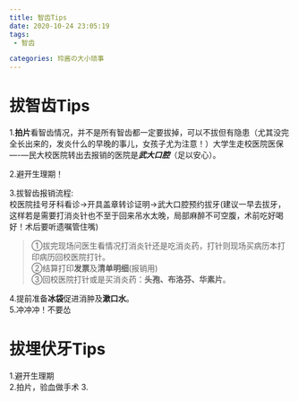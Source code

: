 ```yaml
---
title: 智齿Tips
date: 2020-10-24 23:05:19
tags: 
 - 智齿

categories: 玲酱の大小琐事
---
```

# 拔智齿Tips  

1.**拍片**看智齿情况，并不是所有智齿都一定要拔掉，可以不拔但有隐患（尤其没完全长出来的，发炎什么的早晚的事儿，女孩子尤为注意！）大学生走校医院医保—-—民大校医院转出去报销的医院是***武大口腔***（足以安心）。

2.避开生理期！  

3.拔智齿报销流程:  
校医院挂号牙科看诊→开具盖章转诊证明→武大口腔预约拔牙(建议一早去拔牙，这样若是需要打消炎针也不至于回来吊水太晚，局部麻醉不可空腹，术前吃好喝好！术后要听遗嘱管住嘴)    
>①拔完现场问医生看情况打消炎针还是吃消炎药，打针则现场买病历本打印病历回校医院打针。  
>②结算打印**发票**及**清单明细**(报销用)  
>③回校医院打针或是买消炎药：**头孢、布洛芬、华素片**。  

4.提前准备**冰袋**促进消肿及**漱口水**。  
5.冲冲冲！不要怂




# 拔埋伏牙Tips
1.避开生理期  
2.拍片，验血做手术
3.